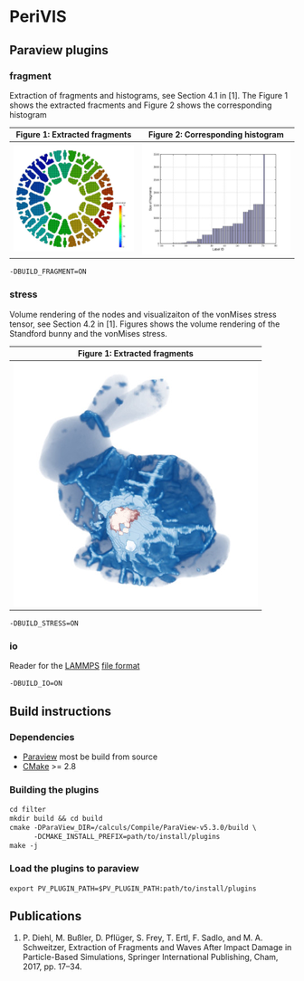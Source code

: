 # PeriVIS

## Paraview plugins

### fragment 

Extraction of fragments and histograms, see Section 4.1 in [1]. The Figure 1 shows the extracted fracments and Figure 2 shows the corresponding histogram

Figure 1: Extracted fragments | Figure 2: Corresponding histogram
:------------------------:|:----------------------------------------:
![Fragments](./figures/fragments_20.jpg?raw=true "Fragments")|![Histogram](./figures/histo_19.jpg?raw=true "Histogram")


```
-DBUILD_FRAGMENT=ON 
```

### stress 

Volume rendering of the nodes and visualizaiton of the vonMises stress tensor, see Section 4.2 in [1]. Figures shows the volume rendering of the Standford bunny and the vonMises stress.


Figure 1: Extracted fragments | 
:------------------------:|
![Stress](./figures/frame.0100.jpg?raw=true "Stress")|


```
-DBUILD_STRESS=ON 
```

### io 

Reader for the [LAMMPS](https://lammps.sandia.gov/) [file format](https://lammps.sandia.gov/doc/2001/data_format.html)   

```
-DBUILD_IO=ON 
```
## Build instructions

### Dependencies

* [Paraview](https://www.paraview.org/) most be build from source
* [CMake](https://cmake.org/) >= 2.8

### Building the plugins

```
cd filter
mkdir build && cd build
cmake -DParaView_DIR=/calculs/Compile/ParaView-v5.3.0/build \
      -DCMAKE_INSTALL_PREFIX=path/to/install/plugins
make -j
```
### Load the plugins to paraview

```
export PV_PLUGIN_PATH=$PV_PLUGIN_PATH:path/to/install/plugins
```


 

## Publications

1. P. Diehl, M. Bußler, D. Pflüger, S. Frey, T. Ertl, F. Sadlo, and M. A. Schweitzer, Extraction of Fragments and Waves After Impact Damage in Particle-Based Simulations, Springer International Publishing, Cham, 2017, pp. 17–34.
